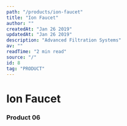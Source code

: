 ```yaml
---
path: "/products/ion-faucet"
title: "Ion Faucet"
author: ""
createdAt: "Jan 26 2019"
updatedAt: "Jan 26 2019"
description: "Advanced Filtration Systems"
av: ""
readTime: "2 min read"
source: "/"
id: 8
tag: "PRODUCT"
---
```



# Ion Faucet
### Product 06